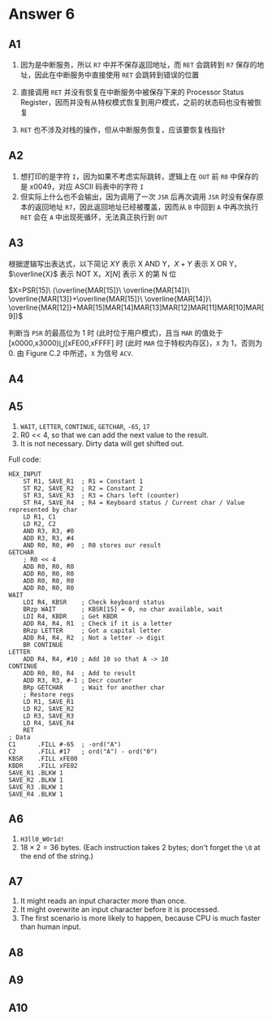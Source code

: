 # Answer 6

## A1

1. 因为是中断服务，所以 `R7` 中并不保存返回地址，而 `RET` 会跳转到 `R7` 保存的地址，因此在中断服务中直接使用 `RET` 会跳转到错误的位置

2. 直接调用 `RET` 并没有恢复在中断服务中被保存下来的 Processor Status Register，因而并没有从特权模式恢复到用户模式，之前的状态码也没有被恢复

3. `RET` 也不涉及对栈的操作，但从中断服务恢复，应该要恢复栈指针

## A2

1. 想打印的是字符 `I`，因为如果不考虑实际跳转，逻辑上在 `OUT` 前 `R0` 中保存的是 x0049，对应 ASCII 码表中的字符 `I`
2. 但实际上什么也不会输出，因为调用了一次 `JSR` 后再次调用 `JSR` 时没有保存原本的返回地址 `R7`，因此返回地址已经被覆盖，因而从 `B` 中回到 `A` 中再次执行 `RET` 会在 `A` 中出现死循环，无法真正执行到 `OUT`

## A3

根据逻辑写出表达式，以下简记 $XY$ 表示 X AND Y，$X+Y$ 表示 X OR Y，$\overline{X}$ 表示 NOT X，$X[N]$ 表示 X 的第 N 位

$X=PSR[15]\ (\overline{MAR[15]}\ \overline{MAR[14]}\ \overline{MAR[13]}+\overline{MAR[15]}\ \overline{MAR[14]}\ \overline{MAR[12]}+MAR[15]MAR[14]MAR[13]MAR[12]MAR[11]MAR[10]MAR[9])$

判断当 `PSR` 的最高位为 1 时 (此时位于用户模式)，且当 `MAR` 的值处于 [x0000,x3000)$\bigcup$[xFE00,xFFFF] 时 (此时 `MAR` 位于特权内存区)，`X` 为 1，否则为 0. 由 Figure C.2 中所述，`X` 为信号 `ACV`.

## A4

## A5

1. `WAIT`, `LETTER`, `CONTINUE`, `GETCHAR`, `-65`, `17`
2. R0 << 4, so that we can add the next value to the result.
3. It is not necessary. Dirty data will get shifted out.

Full code:

```assembly
HEX_INPUT
    ST R1, SAVE_R1  ; R1 = Constant 1
    ST R2, SAVE_R2  ; R2 = Constant 2
    ST R3, SAVE_R3  ; R3 = Chars left (counter)
    ST R4, SAVE_R4  ; R4 = Keyboard status / Current char / Value represented by char
    LD R1, C1
    LD R2, C2
    AND R3, R3, #0
    ADD R3, R3, #4
    AND R0, R0, #0  ; R0 stores our result
GETCHAR
    ; R0 << 4
    ADD R0, R0, R0
    ADD R0, R0, R0
    ADD R0, R0, R0
    ADD R0, R0, R0
WAIT
    LDI R4, KBSR    ; Check keyboard status
    BRzp WAIT       ; KBSR[15] = 0, no char available, wait
    LDI R4, KBDR    ; Get KBDR
    ADD R4, R4, R1  ; Check if it is a letter
    BRzp LETTER     ; Got a capital letter
    ADD R4, R4, R2  ; Not a letter -> digit
    BR CONTINUE
LETTER
    ADD R4, R4, #10 ; Add 10 so that A -> 10
CONTINUE
    ADD R0, R0, R4  ; Add to result
    ADD R3, R3, #-1 ; Decr counter
    BRp GETCHAR     ; Wait for another char
    ; Restore regs
    LD R1, SAVE_R1
    LD R2, SAVE_R2
    LD R3, SAVE_R3
    LD R4, SAVE_R4
    RET
; Data
C1      .FILL #-65  ; -ord("A")
C2      .FILL #17   ; ord("A") - ord("0")
KBSR    .FILL xFE00
KBDR    .FILL xFE02
SAVE_R1 .BLKW 1
SAVE_R2 .BLKW 1
SAVE_R3 .BLKW 1
SAVE_R4 .BLKW 1
```

## A6

1. `H3ll0_W0r1d!`
2. $18\times2=36$ bytes. (Each instruction takes 2 bytes; don't forget the `\0` at the end of the string.)

## A7

1. It might reads an input character more than once.
2. It might overwrite an input character before it is processed.
3. The first scenario is more likely to happen, because CPU is much faster than human input.

## A8

## A9

## A10
